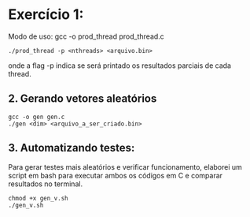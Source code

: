 # Exercício 1:

Modo de uso: gcc -o prod_thread prod_thread.c

```
./prod_thread -p <nthreads> <arquivo.bin>
```

onde a flag -p indica se será printado os resultados parciais de cada thread.

## 2. Gerando vetores aleatórios
```
gcc -o gen gen.c
./gen <dim> <arquivo_a_ser_criado.bin>
```

## 3. Automatizando testes:

Para gerar testes mais aleatórios e verificar funcionamento, elaborei um script em bash para executar ambos os códigos em C e comparar resultados no terminal.

```
chmod +x gen_v.sh
./gen_v.sh
```
